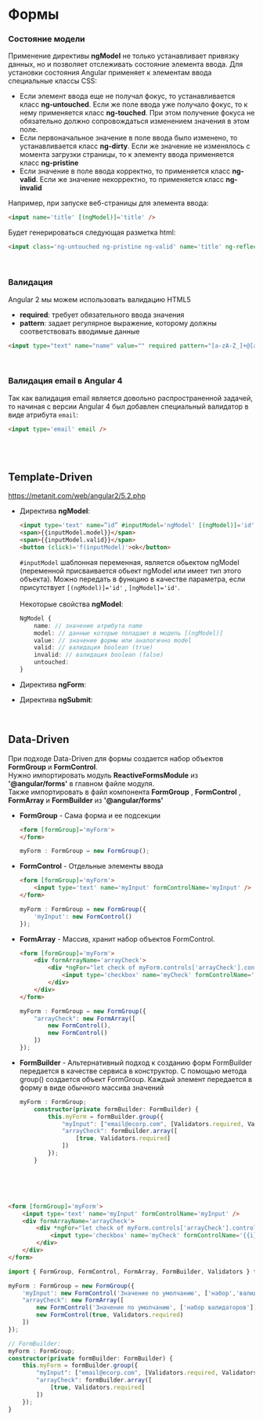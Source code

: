 # Формы

### Состояние модели

Применение директивы **ngModel** не только устанавливает привязку данных, но и позволяет отслеживать состояние элемента ввода. Для установки состояния Angular применяет к элементам ввода специальные классы CSS:
* Если элемент ввода еще не получал фокус, то устанавливается класс **ng-untouched**. Если же поле ввода уже получало фокус, то к нему применяется класс **ng-touched**. При этом получение фокуса не обязательно должно сопровождаться изменением значения в этом поле.
* Если первоначальное значение в поле ввода было изменено, то устанавливается класс **ng-dirty**. Если же значение не изменялось с момента загрузки страницы, то к элементу ввода применяется класс **ng-pristine**
* Если значение в поле ввода корректно, то применяется класс **ng-valid**. Если же значение некорректно, то применяется класс **ng-invalid**

Например, при запуске веб-страницы для элемента ввода:
```html
<input name='title' [(ngModel)]='title' />
```
Будет генерироваться следующая разметка html:
```html
<input class='ng-untouched ng-pristine ng-valid' name='title' ng-reflect-name='title' />
```


<br />

### Валидация

Angular 2 мы можем использовать валидацию HTML5
* **required**: требует обязательного ввода значения
* **pattern**: задает регулярное выражение, которому должны соответствовать вводимые данные

```html
<input type="text" name="name" value="" required pattern="[a-zA-Z_]+@[a-zA-Z_]+?\.[a-zA-Z]{2,3}" />
```


<br />

### Валидация email в Angular 4

Так как валидация email является довольно распространенной задачей, то начиная с версии Angular 4 был добавлен специальный валидатор в виде атрибута `email`:
```html
<input type='email' email />
```


<br />
<br />

## Template-Driven

https://metanit.com/web/angular2/5.2.php

* Директива **ngModel**:
    ```html
    <input type='text' name=”id” #inputModel='ngModel' [(ngModel)]='id' />
    <span>{{inputModel.model}}</span>
    <span>{{inputModel.valid}}</span>
    <button (click)='f(inputModel)'>ok</button>
    ```
    `#inputModel` шаблонная переменная, является обьектом ngModel (переменной присваивается обьект ngModel или имеет тип этого объекта). Можно передать в функцию в качестве параметра, если присутствует `[(ngModel)]='id'` , `[ngModel]='id'`.
    <br />
    <br />
    Некоторые свойства **ngModel**:
    ```typescript
    NgModel {
        name: // значение атрибута name
        model: // данные которые попадают в модель [(ngModel)]
        value: // значение формы или аналогично model
        valid: // валидация boolean (true)
        invalid: // валидация boolean (false)
        untouched:    
    }
    ```

* Директива **ngForm**:
* Директива **ngSubmit**:


<br />

## Data-Driven

При подходе Data-Driven для формы создается набор объектов **FormGroup** и **FormControl**.
<br />
Нужно импортировать модуль **ReactiveFormsModule** из **'@angular/forms'** в главном файле модуля.
<br />
Также импортировать в файл компонента **FormGroup** ,  **FormControl** , **FormArray** и **FormBuilder** из **'@angular/forms'**

* **FormGroup** - Сама форма и ее подсекции
    ```html
    <form [formGroup]='myForm'>
    </form>
    ```
    ```typescript
    myForm : FormGroup = new FormGroup();
    ```

* **FormControl** - Отдельные элементы ввода
    ```html
    <form [formGroup]='myForm'>
        <input type='text' name='myInput' formControlName='myInput' />
    </form>
    ```
    ```typescript
    myForm : FormGroup = new FormGroup({
        'myInput': new FormControl()
    });
    ```

* **FormArray** - Массив, хранит набор объектов FormControl.
    ```html
    <form [formGroup]='myForm'>
        <div formArrayName='arrayCheck'>
            <div *ngFor="let check of myForm.controls['arrayCheck'].controls; let i = index">
                <input type='checkbox' name='myCheck' formControlName='{{i}}' />
            </div>
        </div>
    </form>
    ```
    ```typescript
    myForm : FormGroup = new FormGroup({
        "arrayCheck": new FormArray([
            new FormControl(),
            new FormControl()
        ])
    });
    ```

* **FormBuilder** - Альтернативный подход к созданию форм
    FormBuilder передается в качестве сервиса в конструктор. С помощью метода group() создается объект FormGroup. Каждый элемент передается в форму в виде обычного массива значений
    ```typescript
    myForm : FormGroup;
        constructor(private formBuilder: FormBuilder) {
            this.myForm = formBuilder.group({
                "myInput": ["email@ecorp.com", [Validators.required, Validators.pattern("[a-zA-Z_]+@[a-zA-Z_]+?\.[a-zA-Z]{2,3}")]],
                "arrayCheck": formBuilder.array([
                    [true, Validators.required]
                ])
            });
        }
    ```


<br />
<br />
<br />

```html
<form [formGroup]='myForm'>
    <input type='text' name='myInput' formControlName='myInput' />
    <div formArrayName='arrayCheck'>
        <div *ngFor="let check of myForm.controls['arrayCheck'].controls; let i = index">
            <input type='checkbox' name='myCheck' formControlName='{{i}}' />
        </div>
    </div>
</form>
```
```typescript
import { FormGroup, FormControl, FormArray, FormBuilder, Validators } from '@angular/forms';

myForm : FormGroup = new FormGroup({
    'myInput': new FormControl('Значение по умолчанию', ['набор','валидаторов']),
    "arrayCheck": new FormArray([
        new FormControl('Значение по умолчанию', ['набор валидаторов']),
        new FormControl(true, Validators.required)
    ])
});

// FormBuilder:
myForm : FormGroup;
constructor(private formBuilder: FormBuilder) {
    this.myForm = formBuilder.group({
        "myInput": ["email@ecorp.com", [Validators.required, Validators.pattern("[a-zA-Z_]+@[a-zA-Z_]+?\.[a-zA-Z]{2,3}")]],
        "arrayCheck": formBuilder.array([
            [true, Validators.required]
        ])
    });
}
```


